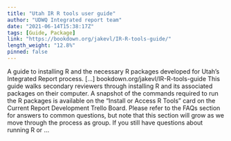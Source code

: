 ```yaml
---
title: "Utah IR R tools user guide"
author: "UDWQ Integrated report team"
date: "2021-06-14T15:38:17Z"
tags: [Guide, Package]
link: "https://bookdown.org/jakevl/IR-R-tools-guide/"
length_weight: "12.8%"
pinned: false
---
```


A guide to installing R and the necessary R packages developed for Utah’s Integrated Report process. [...] bookdown.org/jakevl/IR-R-tools-guide This guide walks secondary reviewers through installing R and its associated packages on their computer. A snapshot of the commands required to run the R packages is available on the “Install or Access R Tools” card on the Current Report Development Trello Board. Please refer to the FAQs section for answers to common questions, but note that this section will grow as we move through the process as group. If you still have questions about running R or ...
